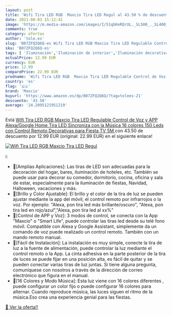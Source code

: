 ```yaml
---
layout: post
title: 'Wifi Tira LED RGB  Maxcio Tira LED Regul al 43.50 % de descuento'
date: 2021-08-03 15:12:41
image: 'https://m.media-amazon.com/images/I/51qbKeRQrUL._SL500_._SL400_.jpg'
comments: true
category: ofertas
author: 'tole.es'
slug: 'B07ZFQ2Q6Q-es Wifi Tira LED RGB Maxcio Tira LED Regulable Control de Voz...'
sku: 'B07ZFQ2Q6Q-es'
tags: [ 'Iluminación','Iluminación de interior','Iluminación decorativa y para usos específicos de interior','Tiras LED de interior','google','home','maxcio', ]
actualPrice: 12.99 EUR
currency: EUR
price: 12.99
comparePrice: 22.99 EUR
prodname: 'Wifi Tira LED RGB  Maxcio Tira LED Regulable Control de Voz y APP  Alexa/Google Home Tira LED Sincroniza con la Música  16 colores 150 Leds con Control Remoto  Decorativas para Fiesta  TV 5M '
country: 'es'
flag: '🇪🇸'
brand: 'Maxcio'
buyurl: 'https://www.amazon.es/dp/B07ZFQ2Q6Q/?tag=tolees-21'
descuento: '43.50'
average: '24.2095121951219'
---
```


Está [Wifi Tira LED RGB  Maxcio Tira LED Regulable Control de Voz y APP  Alexa/Google Home Tira LED Sincroniza con la Música  16 colores 150 Leds con Control Remoto  Decorativas para Fiesta  TV 5M ](https://www.amazon.es/dp/B07ZFQ2Q6Q/?tag=tolees-21) con 43.50 de descuento por 12.99 EUR (original: 22.99 EUR) en el siguiente enlace!

[![Wifi Tira LED RGB  Maxcio Tira LED Regul](https://m.media-amazon.com/images/I/51qbKeRQrUL._SL500_._SL400_.jpg)](https://www.amazon.es/dp/B07ZFQ2Q6Q/?tag=tolees-21)

ℹ️:

- 🎁[Amplias Aplicaciones]: Las tiras de LED son adecuadas para la decoración del hogar, bares, iluminación de hoteles, etc. También se puede usar para decorar su comedor, dormitorio, cocina, oficina y sala de estar, especialmente para la iluminación de fiestas, Navidad, Halloween, vacaciones y más.
- 🎁[Brillo y Color Ajustable]: El brillo y el color de la tira de luz se pueden ajustar mediante la app del móvil, el control remoto por infrarrojos o la voz. Por ejemplo: "Alexa, pon tira led más brillante/oscuro", "Alexa, pon tira led en rojo/azul","Alexa, pon tira led al xx%"
- 🎁[Control de APP y Voz]: 3 modos de control, se conecta con la App "Maxcio" o "Smart Life", puede controlar las tiras led desde su telé fono móvil. Compatible con Alexa y Google Assistant, simplemente da un comando de voz puede realizado un control remoto. También con un mando remoto manual.
- 🎁[Fácil de Instalación]: La instalación es muy simple, conecte la tira de luz a la fuente de alimentación, puede controlar la luz mediante el control remoto o la App. La cinta adhesiva en la parte posterior de la tira de luces se puede fijar en una posición alta, es fácil de quitar y se pueden conectar varias tiras de luz juntas. Si tiene alguna pregunta, comuníquese con nosotros a través de la dirección de correo electrónico que figura en el manual.
- 🎁[16 Colores y Modo Música]: Esta luz viene con 16 colores diferentes , puede configurar un color fijo o puede configurar 16 colores para alternar. Cuando reproduce música, las luces siguen el ritmo de la música.Eso crea una experiencia genial para las fiestas.

[🛒 Ver la oferta!!](https://www.amazon.es/dp/B07ZFQ2Q6Q/?tag=tolees-21)
